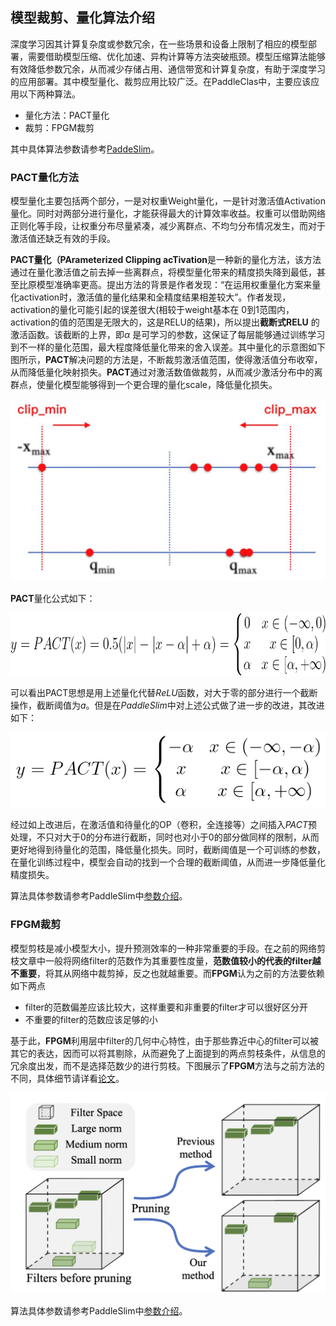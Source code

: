 ## 模型裁剪、量化算法介绍

深度学习因其计算复杂度或参数冗余，在一些场景和设备上限制了相应的模型部署，需要借助模型压缩、优化加速、异构计算等方法突破瓶颈。模型压缩算法能够有效降低参数冗余，从而减少存储占用、通信带宽和计算复杂度，有助于深度学习的应用部署。其中模型量化、裁剪应用比较广泛。在PaddleClas中，主要应该应用以下两种算法。

- 量化方法：PACT量化
- 裁剪：FPGM裁剪

其中具体算法参数请参考[PaddeSlim](https://github.com/PaddlePaddle/PaddleSlim/)。

### PACT量化方法

模型量化主要包括两个部分，一是对权重Weight量化，一是针对激活值Activation量化。同时对两部分进行量化，才能获得最大的计算效率收益。权重可以借助网络正则化等手段，让权重分布尽量紧凑，减少离群点、不均匀分布情况发生，而对于激活值还缺乏有效的手段。

**PACT量化（PArameterized Clipping acTivation**是一种新的量化方法，该方法通过在量化激活值之前去掉一些离群点，将模型量化带来的精度损失降到最低，甚至比原模型准确率更高。提出方法的背景是作者发现：“在运用权重量化方案来量化activation时，激活值的量化结果和全精度结果相差较大”。作者发现，activation的量化可能引起的误差很大(相较于weight基本在 0到1范围内，activation的值的范围是无限大的，这是RELU的结果)，所以提出**截断式RELU** 的激活函数。该截断的上界，即$α$ 是可学习的参数，这保证了每层能够通过训练学习到不一样的量化范围，最大程度降低量化带来的舍入误差。其中量化的示意图如下图所示，**PACT**解决问题的方法是，不断裁剪激活值范围，使得激活值分布收窄，从而降低量化映射损失。**PACT**通过对激活数值做裁剪，从而减少激活分布中的离群点，使量化模型能够得到一个更合理的量化scale，降低量化损失。

<div align="center">
<img src="../../images/algorithm_introduction/quantization.jpg"  width = "600" />
</div>


**PACT**量化公式如下：

<div align="center">
<img src="../../images/algorithm_introduction/quantization_formula.png"  width = "800" height="100"/>
</div>



可以看出PACT思想是用上述量化代替*ReLU*函数，对大于零的部分进行一个截断操作，截断阈值为$a$。但是在*PaddleSlim*中对上述公式做了进一步的改进，其改进如下：

<div align="center">
<img src="../../images/algorithm_introduction/quantization_formula_slim.png"  width = "550" height="120"/>
</div>



经过如上改进后，在激活值和待量化的OP（卷积，全连接等）之间插入*PACT*预处理，不只对大于0的分布进行截断，同时也对小于0的部分做同样的限制，从而更好地得到待量化的范围，降低量化损失。同时，截断阈值是一个可训练的参数，在量化训练过程中，模型会自动的找到一个合理的截断阈值，从而进一步降低量化精度损失。

算法具体参数请参考PaddleSlim中[参数介绍](https://github.com/PaddlePaddle/PaddleSlim/blob/release/2.0.0/docs/zh_cn/api_cn/dygraph/quanter/qat.rst#qat)。

### FPGM裁剪

模型剪枝是减小模型大小，提升预测效率的一种非常重要的手段。在之前的网络剪枝文章中一般将网络filter的范数作为其重要性度量，**范数值较小的代表的filter越不重要**，将其从网络中裁剪掉，反之也就越重要。而**FPGM**认为之前的方法要依赖如下两点

- filter的范数偏差应该比较大，这样重要和非重要的filter才可以很好区分开
- 不重要的filter的范数应该足够的小

基于此，**FPGM**利用层中filter的几何中心特性，由于那些靠近中心的filter可以被其它的表达，因而可以将其剔除，从而避免了上面提到的两点剪枝条件，从信息的冗余度出发，而不是选择范数少的进行剪枝。下图展示了**FPGM**方法与之前方法的不同，具体细节请详看[论文](https://openaccess.thecvf.com/content_CVPR_2019/papers/He_Filter_Pruning_via_Geometric_Median_for_Deep_Convolutional_Neural_Networks_CVPR_2019_paper.pdf)。

<div align="center">
<img src="../../images/algorithm_introduction/fpgm.png"  width = "600" />
</div>




算法具体参数请参考PaddleSlim中[参数介绍](https://github.com/PaddlePaddle/PaddleSlim/blob/release/2.0.0/docs/zh_cn/api_cn/dygraph/pruners/fpgm_filter_pruner.rst#fpgmfilterpruner)。
